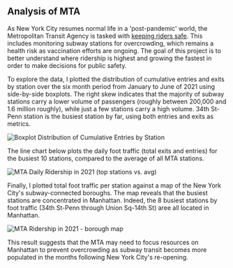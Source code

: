 ## Analysis of MTA 

As New York City resumes normal life in a 'post-pandemic' world, the Metropolitan Transit Agency is tasked with [keeping riders safe](https://www.wsj.com/articles/how-does-new-york-keep-transit-riders-safe-from-covid-19-trial-and-error-11609678802). This includes monitoring subway stations for overcrowding, which remains a health risk as vaccination efforts are ongoing.  The goal of this project is to better understand where ridership is highest and growing the fastest in order to make decisions for public safety.

To explore the data, I plotted the distribution of cumulative entries and exits by station over the six month period from January to June of 2021 using side-by-side boxplots. The right skew indicates that the majority of subway stations carry a lower volume of passengers (roughly between 200,000 and 1.6 million roughly), while just a few stations carry a high volume. 34th St-Penn station is the busiest station by far, using both entries and exits as metrics. 

![Boxplot Distribution of Cumulative Entries by Station](https://github.com/lizzynaameh/mta_eda/blob/0033105bbe3b1c7cc1c21309e169744aabf0a9e7/Images/Boxplot%20Distribution%20of%20Cumulative%20Entries%20by%20Station.png)

The line chart below plots the daily foot traffic (total exits and entries) for the busiest 10 stations, compared to the average of all MTA stations.

![MTA Daily Ridership in 2021 (top stations vs. avg)](https://github.com/lizzynaameh/mta_eda/blob/46df9804bebbd516b5c471e73433f6efb68f3bb2/Images/MTA%20Daily%20Ridership%20in%202021%20(top%20stations%20vs.%20avg).png)

Finally, I plotted total foot traffic per station against a map of the New York City's subway-connected boroughs. The map reveals that the busiest stations are concentrated in Manhattan. Indeed, the 8 busiest stations by foot traffic (34th St-Penn through Union Sq-14th St) aree all located in Manhattan.

![MTA Ridership in 2021 - borough map](https://github.com/lizzynaameh/mta_eda/blob/46df9804bebbd516b5c471e73433f6efb68f3bb2/Images/MTA%20Ridership%20in%202021%20-%20borough%20map.png)

This result suggests that the MTA may need to focus resources on Manhattan to prevent overcrowding as subway transit becomes more populated in the months following New York City's re-opening. 

